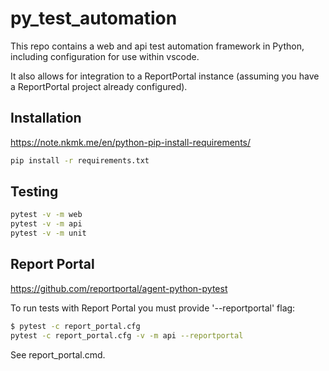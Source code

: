 # py_test_automation

This repo contains a web and api test automation framework in Python, including configuration for use within vscode.

It also allows for integration to a ReportPortal instance (assuming you have a ReportPortal project already configured).

## Installation

https://note.nkmk.me/en/python-pip-install-requirements/

```bash
pip install -r requirements.txt
```

## Testing

```bash
pytest -v -m web
pytest -v -m api
pytest -v -m unit
```

## Report Portal

https://github.com/reportportal/agent-python-pytest

To run tests with Report Portal you must provide '--reportportal' flag:

```bash
$ pytest -c report_portal.cfg
pytest -c report_portal.cfg -v -m api --reportportal 
```

See report_portal.cmd.
